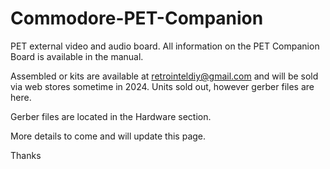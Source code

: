 # Commodore-PET-Companion
PET external video and audio board. All information on the PET Companion Board is available in the manual. 

Assembled or kits are available at retrointeldiy@gmail.com and will be sold via web stores sometime in 2024. Units sold out, however gerber files are here.

Gerber files are located in the Hardware section.

More details to come and will update this page.

Thanks
